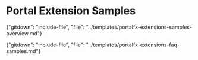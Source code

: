 # Portal Extension Samples

 {"gitdown": "include-file", "file": "../templates/portalfx-extensions-samples-overview.md"}

 {"gitdown": "include-file", "file": "../templates/portalfx-extensions-faq-samples.md"}
